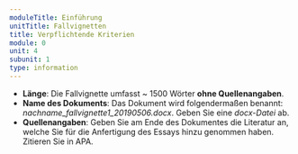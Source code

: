 ```yaml
---
moduleTitle: Einführung
unitTitle: Fallvignetten
title: Verpflichtende Kriterien
module: 0
unit: 4
subunit: 1
type: information
---
```


* **Länge**: Die Fallvignette umfasst ~ 1500 Wörter **ohne Quellenangaben**. 
* **Name des Dokuments**: Das Dokument wird folgendermaßen benannt: *nachname\_fallvignette1_20190506.docx*. Geben Sie eine *docx-Datei* ab.
* **Quellenangaben**: Geben Sie am Ende des Dokumentes die Literatur an, welche Sie für die Anfertigung des Essays hinzu genommen haben. Zitieren Sie in APA. 